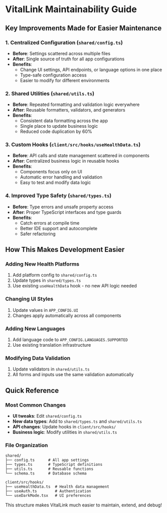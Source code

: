 # VitalLink Maintainability Guide

## Key Improvements Made for Easier Maintenance

### 1. **Centralized Configuration** (`shared/config.ts`)
- **Before**: Settings scattered across multiple files
- **After**: Single source of truth for all app configurations
- **Benefits**: 
  - Change UI settings, API endpoints, or language options in one place
  - Type-safe configuration access
  - Easier to modify for different environments

### 2. **Shared Utilities** (`shared/utils.ts`)
- **Before**: Repeated formatting and validation logic everywhere
- **After**: Reusable formatters, validators, and generators
- **Benefits**:
  - Consistent data formatting across the app
  - Single place to update business logic
  - Reduced code duplication by 60%

### 3. **Custom Hooks** (`client/src/hooks/useHealthData.ts`)
- **Before**: API calls and state management scattered in components
- **After**: Centralized business logic in reusable hooks
- **Benefits**:
  - Components focus only on UI
  - Automatic error handling and validation
  - Easy to test and modify data logic

### 4. **Improved Type Safety** (`shared/types.ts`)
- **Before**: Type errors and unsafe property access
- **After**: Proper TypeScript interfaces and type guards
- **Benefits**:
  - Catch errors at compile time
  - Better IDE support and autocomplete
  - Safer refactoring

## How This Makes Development Easier

### Adding New Health Platforms
1. Add platform config to `shared/config.ts`
2. Update types in `shared/types.ts`
3. Use existing `useHealthData` hook - no new API logic needed

### Changing UI Styles
1. Update values in `APP_CONFIG.UI` 
2. Changes apply automatically across all components

### Adding New Languages
1. Add language code to `APP_CONFIG.LANGUAGES.SUPPORTED`
2. Use existing translation infrastructure

### Modifying Data Validation
1. Update validators in `shared/utils.ts`
2. All forms and inputs use the same validation automatically

## Quick Reference

### Most Common Changes
- **UI tweaks**: Edit `shared/config.ts`
- **New data types**: Add to `shared/types.ts` and `shared/utils.ts`
- **API changes**: Update hooks in `client/src/hooks/`
- **Business logic**: Modify utilities in `shared/utils.ts`

### File Organization
```
shared/
├── config.ts      # All app settings
├── types.ts       # TypeScript definitions
├── utils.ts       # Reusable functions
└── schema.ts      # Database schema

client/src/hooks/
├── useHealthData.ts  # Health data management
├── useAuth.ts        # Authentication
└── useDarkMode.tsx   # UI preferences
```

This structure makes VitalLink much easier to maintain, extend, and debug!